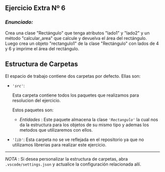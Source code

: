 ## Ejercicio Extra Nº 6

### *Enunciado:*

Crea una clase "Rectángulo" que tenga atributos "lado1" y "lado2" y un
método "calcular_area" que calcule y devuelva el área del rectángulo.
Luego crea un objeto "rectangulo1" de la clase "Rectángulo" con lados
de 4 y 6 y imprime el área del rectángulo.

## Estructura de Carpetas

El espacio de trabajo contiene dos carpetas por defecto.
Ellas son:

+ *`'src'`*:
    <p>Esta carpeta contiene todos los paquetes que realizamos para resolucion del ejercicio.</p>

    Estos paquetes son:
  
    + *Entidades* : Este paquete almacena la clase *`'Rectangulo'`* la cual nos da la estructura para los objetos de su mismo tipo y ademas los metodos que utilizaremos con ellos.

+ *`'lib'`*: Esta carpeta no se ve reflejada en el repositorio ya que no utilizamos librerias para realizar este ejercicio.

---

*NOTA* : Si desea personalizar la estructura de carpetas, abra `.vscode/settings.json` y actualice la configuración relacionada allí.
